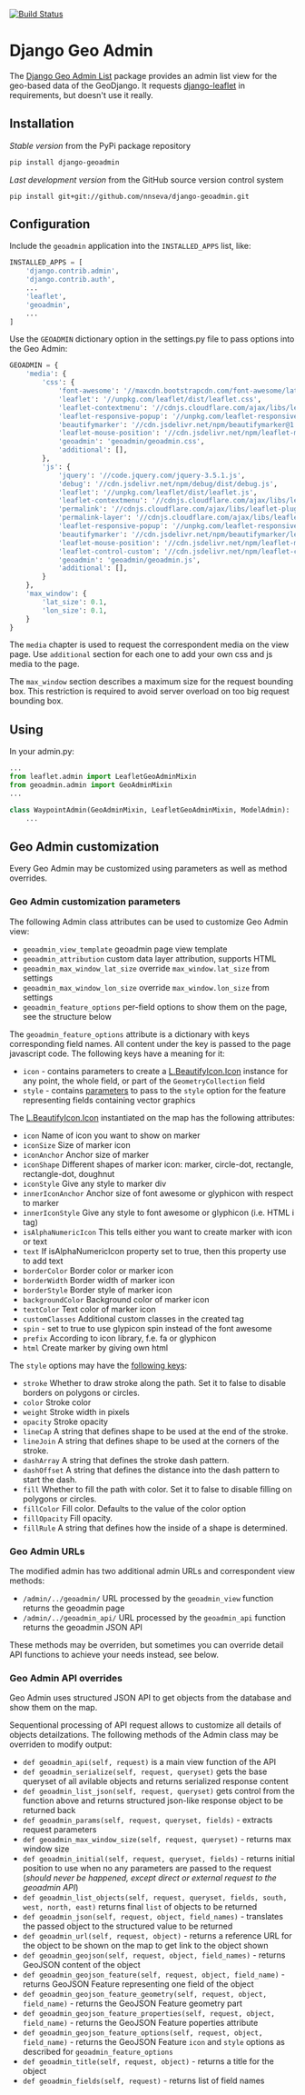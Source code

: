 [![Build Status](https://api.travis-ci.com/nnseva/django-geoadmin.svg?branch=master)](https://travis-ci.com/github/nnseva/django-geoadmin)

# Django Geo Admin

The [Django Geo Admin List](https://github.com/nnseva/django-geoadmin) package provides an admin list view
for the geo-based data of the GeoDjango. It requests [django-leaflet](https://github.com/makinacorpus/django-leaflet)
in requirements, but doesn't use it really.

## Installation

*Stable version* from the PyPi package repository
```bash
pip install django-geoadmin
```

*Last development version* from the GitHub source version control system
```
pip install git+git://github.com/nnseva/django-geoadmin.git
```

## Configuration

Include the `geoadmin` application into the `INSTALLED_APPS` list, like:

```python
INSTALLED_APPS = [
    'django.contrib.admin',
    'django.contrib.auth',
    ...
    'leaflet',
    'geoadmin',
    ...
]
```

Use the `GEOADMIN` dictionary option in the settings.py file
to pass options into the Geo Admin:

```python
GEOADMIN = {
    'media': {
        'css': {
            'font-awesome': '//maxcdn.bootstrapcdn.com/font-awesome/latest/css/font-awesome.min.css',
            'leaflet': '//unpkg.com/leaflet/dist/leaflet.css',
            'leaflet-contextmenu': '//cdnjs.cloudflare.com/ajax/libs/leaflet-contextmenu/1.4.0/leaflet.contextmenu.min.css',
            'leaflet-responsive-popup': '//unpkg.com/leaflet-responsive-popup@0.6.4/leaflet.responsive.popup.css',
            'beautifymarker': '//cdn.jsdelivr.net/npm/beautifymarker@1.0.7/leaflet-beautify-marker-icon.css',
            'leaflet-mouse-position': '//cdn.jsdelivr.net/npm/leaflet-mouse-position/src/L.Control.MousePosition.css',
            'geoadmin': 'geoadmin/geoadmin.css',
            'additional': [],
        },
        'js': {
            'jquery': '//code.jquery.com/jquery-3.5.1.js',
            'debug': '//cdn.jsdelivr.net/npm/debug/dist/debug.js',
            'leaflet': '//unpkg.com/leaflet/dist/leaflet.js',
            'leaflet-contextmenu': '//cdnjs.cloudflare.com/ajax/libs/leaflet-contextmenu/1.4.0/leaflet.contextmenu.min.js',
            'permalink': '//cdnjs.cloudflare.com/ajax/libs/leaflet-plugins/3.3.1/control/Permalink.min.js',
            'permalink-layer': '//cdnjs.cloudflare.com/ajax/libs/leaflet-plugins/3.3.1/control/Permalink.Layer.min.js',
            'leaflet-responsive-popup': '//unpkg.com/leaflet-responsive-popup@0.6.4/leaflet.responsive.popup.js',
            'beautifymarker': '//cdn.jsdelivr.net/npm/beautifymarker/leaflet-beautify-marker-icon.js',
            'leaflet-mouse-position': '//cdn.jsdelivr.net/npm/leaflet-mouse-position/src/L.Control.MousePosition.js',
            'leaflet-control-custom': '//cdn.jsdelivr.net/npm/leaflet-control-custom/Leaflet.Control.Custom.js',
            'geoadmin': 'geoadmin/geoadmin.js',
            'additional': [],
        }
    },
    'max_window': {
        'lat_size': 0.1,
        'lon_size': 0.1,
    }
}
```

The `media` chapter is used to request the correspondent media on the view page. Use `additional` section for each one
to add your own css and js media to the page.

The `max_window` section describes a maximum size for the request bounding box. This restriction is required to
avoid server overload on too big request bounding box.

## Using

In your admin.py:
```python
...
from leaflet.admin import LeafletGeoAdminMixin
from geoadmin.admin import GeoAdminMixin
...

class WaypointAdmin(GeoAdminMixin, LeafletGeoAdminMixin, ModelAdmin):
    ...
```

## Geo Admin customization

Every Geo Admin may be customized using parameters as well as method overrides.

### Geo Admin customization parameters

The following Admin class attributes can be used to customize Geo Admin view:

- `geoadmin_view_template` geoadmin page view template
- `geoadmin_attribution` custom data layer attribution, supports HTML
- `geoadmin_max_window_lat_size` override `max_window.lat_size` from settings
- `geoadmin_max_window_lon_size` override `max_window.lon_size` from settings
- `geoadmin_feature_options` per-field options to show them on the page, see the structure below

The `geoadmin_feature_options` attribute is a dictionary with keys corresponding field names.
All content under the key is passed to the page javascript code. The following
keys have a meaning for it:

- `icon` - contains parameters to create a
  [L.BeautifyIcon.Icon](https://github.com/masajid390/BeautifyMarker) instance for any point, the
  whole field, or part of the `GeometryCollection` field
- `style` - contains [parameters](https://leafletjs.com/reference-1.6.0.html#path-option) to pass
  to the `style` option for the feature representing fields containing vector graphics

The [L.BeautifyIcon.Icon](https://github.com/masajid390/BeautifyMarker) instantiated on the map
has the following attributes:

- `icon` Name of icon you want to show on marker
- `iconSize` Size of marker icon
- `iconAnchor` Anchor size of marker
- `iconShape` Different shapes of marker icon: marker, circle-dot, rectangle, rectangle-dot, doughnut
- `iconStyle` Give any style to marker div
- `innerIconAnchor` Anchor size of font awesome or glyphicon with respect to marker
- `innerIconStyle` Give any style to font awesome or glyphicon (i.e. HTML i tag)
- `isAlphaNumericIcon` This tells either you want to create marker with icon or text
- `text` If isAlphaNumericIcon property set to true, then this property use to add text
- `borderColor` Border color or marker icon
- `borderWidth` Border width of marker icon
- `borderStyle` Border style of marker icon
- `backgroundColor` Background color of marker icon
- `textColor` Text color of marker icon
- `customClasses` Additional custom classes in the created tag
- `spin` - set to true to use glypicon spin instead of the font awesome
- `prefix` According to icon library, f.e. fa or glyphicon
- `html` Create marker by giving own html

The `style` options may have the [following keys](https://leafletjs.com/reference-1.6.0.html#path-option):

- `stroke` Whether to draw stroke along the path. Set it to false to disable borders on polygons or circles.
- `color`  Stroke color
- `weight`  Stroke width in pixels
- `opacity`  Stroke opacity
- `lineCap` A string that defines shape to be used at the end of the stroke.
- `lineJoin` A string that defines shape to be used at the corners of the stroke.
- `dashArray` A string that defines the stroke dash pattern.
- `dashOffset` A string that defines the distance into the dash pattern to start the dash.
- `fill` Whether to fill the path with color. Set it to false to disable filling on polygons or circles.
- `fillColor` Fill color. Defaults to the value of the color option
- `fillOpacity` Fill opacity.
- `fillRule` A string that defines how the inside of a shape is determined.

### Geo Admin URLs

The modified admin has two additional admin URLs and correspondent view methods:

- `/admin/../geoadmin/` URL processed by the `geoadmin_view` function returns the geoadmin page
- `/admin/../geoadmin_api/` URL processed by the `geoadmin_api` function returns the geoadmin JSON API

These methods may be overriden, but sometimes you can override detail API
functions to achieve your needs instead, see below.

### Geo Admin API overrides

Geo Admin uses structured JSON API to get objects from the database and show them on the map.

Sequentional processing of API request allows to customize all details of objects detailzations.
The following methods of the Admin class may be overriden to modify output:

- `def geoadmin_api(self, request)` is a main view function of the API
- `def geoadmin_serialize(self, request, queryset)` gets the base queryset
  of all avilable objects and returns serialized response content
- `def geoadmin_list_json(self, request, queryset)` gets control from the function above
  and returns structured json-like response object to be returned back
- `def geoadmin_params(self, request, queryset, fields)` - extracts request parameters
- `def geoadmin_max_window_size(self, request, queryset)` - returns max window size
- `def geoadmin_initial(self, request, queryset, fields)` - returns initial position
  to use when no any parameters are passed to the request (*should never be happened, except direct or external request to the geoadmin API*)
- `def geoadmin_list_objects(self, request, queryset, fields, south, west, north, east)`
  returns final `list` of objects to be returned
- `def geoadmin_json(self, request, object, field_names)` - translates the passed object
  to the structured value to be returned
- `def geoadmin_url(self, request, object)` - returns a reference URL for the object
  to be shown on the map to get link to the object shown
- `def geoadmin_geojson(self, request, object, field_names)` - returns GeoJSON content
  of the object
- `def geoadmin_geojson_feature(self, request, object, field_name)` - returns GeoJSON Feature
  representing one field of the object
- `def geoadmin_geojson_feature_geometry(self, request, object, field_name)` - returns the
  GeoJSON Feature geometry part
- `def geoadmin_geojson_feature_properties(self, request, object, field_name)` - returns
  the GeoJSON Feature poperties attribute
- `def geoadmin_geojson_feature_options(self, request, object, field_name)` - returns the
  GeoJSON Feature `icon` and `style` options as described for `geoadmin_feature_options`
- `def geoadmin_title(self, request, object)` - returns a title for the object
- `def geoadmin_fields(self, request)` - returns list of field names
